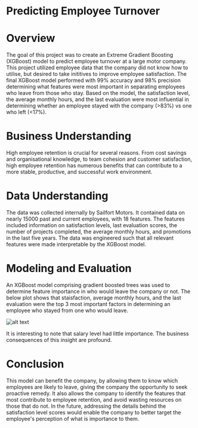 # Predicting Employee Turnover
# Overview
The goal of this project was to create an Extreme Gradient Boosting (XGBoost) model to predict employee turnover at a large motor company. This project utilized employee data that the company did not know how to utilise, but desired to take inititives to improve employee satisfaction. The final XGBoost model performed with 99% accuracy and 98% precision determining what features were most important in separating employees who leave from those who stay. Based on the model, the satisfaction level, the average monthly hours, and the last evaluation were most influential in determining whether an employee stayed with the company (>83%) vs one who left (<17%). 
# Business Understanding
High employee retention is crucial for several reasons. From cost savings and organisational knowledge, to team cohesion and customer satisfaction, high employee retention has numerous benefits that can contribute to a more stable, productive, and successful work environment. 
# Data Understanding
The data was collected internally by Sailfort Motors. It contained data on nearly 15000 past and current employees, with 18 features. The features included information on satisfaction levels, last evaluation scores, the number of projects completed, the average monthly hours, and promotions in the last five years. The data was engineered such that all relevant features were made interpretable by the XGBoost model.
# Modeling and Evaluation 
An XGBoost model comprising gradient boosted trees was used to determine feature importance in who would leave the company or not. The below plot shows that staisfaction, average monthly hours, and the last evaluation were the top 3 most important factors in determining an employee who stayed from one who would leave.

![alt text](https://github.com/hermathena/Portfolio/blob/110acb3f9650b892883ae154ff50ff506d235dd0/Chart%20of%20Feature%20Importance.png)

It is interesting to note that salary level had little importance. The business consequences of this insight are profound.
# Conclusion
This model can benefit the company, by allowing them to know which employees are likely to leave, giving the company the opportunity to seek proactive remedy. It also allows the company to identify the features that most contribute to employee retention, and avoid wasting resources on those that do not. In the future, addressing the details behind the satisfaction level scores would enable the company to better target the employee's perception of what is importance to them.
